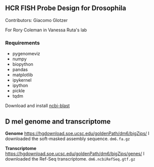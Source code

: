## HCR FISH Probe Design for Drosophila 

Contributors: Giacomo Glotzer 

For Rory Coleman in Vanessa Ruta's lab 

### Requirements 

- pygenomeviz 
- numpy 
- biopython 
- pandas 
- matplotlib 
- ipykernel 
- ipython 
- pickle 
- tqdm 


Download and install [ncbi-blast](https://ftp.ncbi.nlm.nih.gov/blast/executables/LATEST/)

## D mel genome and transcriptome 

**Genome**
https://hgdownload.soe.ucsc.edu/goldenPath/dm6/bigZips/
I downloaded the soft-masked assembly sequence. `dm6.fa.gz`

**Transcriptome** 
https://hgdownload.soe.ucsc.edu/goldenPath/dm6/bigZips/genes/
I downloaded the Ref-Seq transcriptome. `dm6.ncbiRefSeq.gtf.gz`




